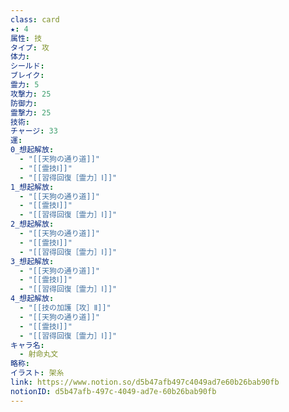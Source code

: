 ```yaml
---
class: card
★: 4
属性: 技
タイプ: 攻
体力: 
シールド: 
ブレイク: 
霊力: 5
攻撃力: 25
防御力: 
霊撃力: 25
技術: 
チャージ: 33
運: 
0_想起解放:
  - "[[天狗の通り道]]"
  - "[[霊技Ⅰ]]"
  - "[[習得回復［霊力］Ⅰ]]"
1_想起解放:
  - "[[天狗の通り道]]"
  - "[[霊技Ⅰ]]"
  - "[[習得回復［霊力］Ⅰ]]"
2_想起解放:
  - "[[天狗の通り道]]"
  - "[[霊技Ⅰ]]"
  - "[[習得回復［霊力］Ⅰ]]"
3_想起解放:
  - "[[天狗の通り道]]"
  - "[[霊技Ⅰ]]"
  - "[[習得回復［霊力］Ⅰ]]"
4_想起解放:
  - "[[技の加護［攻］Ⅱ]]"
  - "[[天狗の通り道]]"
  - "[[霊技Ⅰ]]"
  - "[[習得回復［霊力］Ⅰ]]"
キャラ名:
  - 射命丸文
略称: 
イラスト: 架糸
link: https://www.notion.so/d5b47afb497c4049ad7e60b26bab90fb
notionID: d5b47afb-497c-4049-ad7e-60b26bab90fb
---
```

